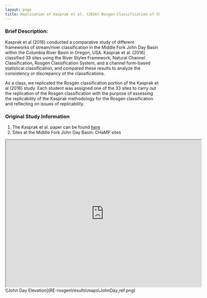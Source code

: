 ```yaml
---
layout: page
title: Replication of Kasprak et al. (2016) Rosgen Classification of the John Day River Basin, OR.
---
```


### Brief Description:

Kasprak et al (2016) conducted a comparative study of different frameworks of stream/river classification in the Middle Fork John Day Basin within the Columbia River Basin in Oregon, USA. Kasprak et al. (2016) classified 33 sites using the River Styles Framework, Natural Channel Classification, Rosgen Classification System, and a channel form-based statistical classification, and compared these results to analyze the consistency or discrepancy of the classifications.

As a class, we replicated the Rosgen classification portion of the Kasprak et al (2016) study. Each student was assigned one of the 33 sites to carry out the replication of the Rosgen classification with the purpose of assessing the replicability of the Kasprak methodology for the Rosgen classification and reflecting on issues of replicability.

### Original Study Information
1. The Kasprak et al. paper can be found [here]( https://journals.plos.org/plosone/article?id=10.1371/journal.pone.0150293)
1. Sites at the Middle Fork John Day Basin:
  CHaMP sites
<iframe src="https://www.google.com/maps/d/u/0/embed?mid=1Rc7oAcpV40ObhpqBL5rkR7S0E4zXn2K2" width="640" height="480"></iframe>
![John Day Elevation](RE-rosgen\results\maps\JohnDay_ref.png)
